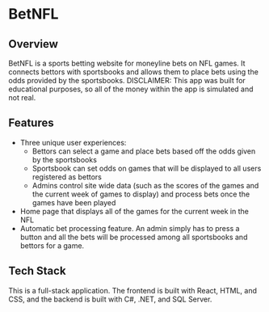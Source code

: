 # BetNFL


## Overview

BetNFL is a sports betting website for moneyline bets on NFL games. It connects bettors with sportsbooks and allows them to place bets using the odds provided by the sportsbooks. DISCLAIMER: This app was built for educational purposes, so all of the money within the app is simulated and not real.

## Features

- Three unique user experiences:
  - Bettors can select a game and place bets based off the odds given by the sportsbooks
  - Sportsbook can set odds on games that will be displayed to all users registered as bettors
  - Admins control site wide data (such as the scores of the games and the current week of games to display) and process bets once the games have been played
- Home page that displays all of the games for the current week in the NFL
- Automatic bet processing feature. An admin simply has to press a button and all the bets will be processed among all sportsbooks and bettors for a game.

## Tech Stack

This is a full-stack application. The frontend is built with React, HTML, and CSS, and the backend is built with C#, .NET, and SQL Server.
